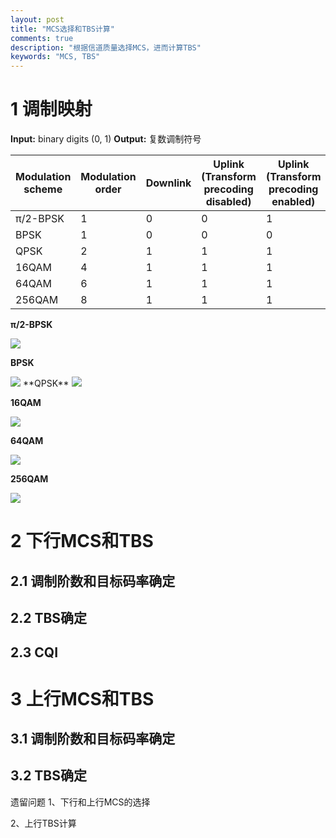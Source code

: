 ```yaml
---
layout: post
title: "MCS选择和TBS计算"
comments: true
description: "根据信道质量选择MCS，进而计算TBS"
keywords: "MCS, TBS"
---
```


# 1 调制映射

**Input:** binary digits (0, 1)
**Output:** 复数调制符号

| Modulation scheme | Modulation order | Downlink | Uplink \(Transform precoding disabled\) | Uplink \(Transform precoding enabled\) |
|-------------------|------------------|----------|-----------------------------------------|----------------------------------------|
| π/2\-BPSK         | 1                | 0        | 0                                       | 1                                      |
| BPSK              | 1                | 0        | 0                                       | 0                                      |
| QPSK              | 2                | 1        | 1                                       | 1                                      |
| 16QAM             | 4                | 1        | 1                                       | 1                                      |
| 64QAM             | 6                | 1        | 1                                       | 1                                      |
| 256QAM            | 8                | 1        | 1                                       | 1                                      |



**π/2-BPSK**

<img src="https://latex.codecogs.com/gif.latex?d%28i%29%20%3D%20%5Cfrac%7B%7B%7Be%5E%7Bj%5Cfrac%7B%5Cpi%20%7D%7B2%7D%5Cleft%28%20%7Bi%5Cbmod%202%7D%20%5Cright%29%7D%7D%7D%7D%7B%7B%5Csqrt%202%20%7D%7D%5Cleft%5B%20%7B%5Cleft%28%20%7B1%20-%202b%28i%29%7D%20%5Cright%29%20&plus;%20j%5Cleft%28%20%7B1%20-%202b%28i%29%7D%20%5Cright%29%7D%20%5Cright%5D"/>

**BPSK**

<img src="https://latex.codecogs.com/gif.latex?d%28i%29%20%3D%20%5Cfrac%7B1%7D%7B%7B%5Csqrt%202%20%7D%7D%5Cleft%5B%20%7B%5Cleft%28%20%7B1%20-%202b%28i%29%7D%20%5Cright%29%20&plus;%20j%5Cleft%28%20%7B1%20-%202b%28i%29%7D%20%5Cright%29%7D%20%5Cright%5D"/>
**QPSK**

<img src="https://latex.codecogs.com/gif.latex?d%28i%29%20%3D%20%5Cfrac%7B1%7D%7B%7B%5Csqrt%202%20%7D%7D%5Cleft%5B%20%7B%5Cleft%28%20%7B1%20-%202b%282i%29%7D%20%5Cright%29%20&plus;%20j%5Cleft%28%20%7B1%20-%202b%282i%20&plus;%201%29%7D%20%5Cright%29%7D%20%5Cright%5D"/>

**16QAM**

<img src="https://latex.codecogs.com/gif.latex?d%28i%29%20%3D%20%5Cfrac%7B1%7D%7B%7B%5Csqrt%20%7B10%7D%20%7D%7D%5Cleft%5C%7B%20%7B%5Cleft%28%20%7B1%20-%202b%284i%29%7D%20%5Cright%29%5Cleft%5B%20%7B2%20-%20%5Cleft%28%20%7B1%20-%202b%284i%20&plus;%202%29%7D%20%5Cright%29%7D%20%5Cright%5D%20&plus;%20j%5Cleft%28%20%7B1%20-%202b%284i%20&plus;%201%29%7D%20%5Cright%29%5Cleft%5B%20%7B2%20-%20%5Cleft%28%20%7B1%20-%202b%284i%20&plus;%203%29%7D%20%5Cright%29%7D%20%5Cright%5D%7D%20%5Cright%5C%7D"/>

**64QAM**

<img src="https://latex.codecogs.com/gif.latex?d%28i%29%20%3D%20%5Cfrac%7B1%7D%7B%7B%5Csqrt%20%7B42%7D%20%7D%7D%5Cleft%5C%7B%20%7B%5Cleft%28%20%7B1%20-%202b%286i%29%7D%20%5Cright%29%5Cleft%5B%20%7B4%20-%20%5Cleft%28%20%7B1%20-%202b%286i%20&plus;%202%29%7D%20%5Cright%29%5Cleft%5B%20%7B2%20-%20%5Cleft%28%20%7B1%20-%202b%286i%20&plus;%204%29%7D%20%5Cright%29%7D%20%5Cright%5D%7D%20%5Cright%5D%20&plus;%20j%5Cleft%28%20%7B1%20-%202b%286i%20&plus;%201%29%7D%20%5Cright%29%5Cleft%5B%20%7B4%20-%20%5Cleft%28%20%7B1%20-%202b%286i%20&plus;%203%29%7D%20%5Cright%29%5Cleft%5B%20%7B2%20-%20%5Cleft%28%20%7B1%20-%202b%286i%20&plus;%205%29%7D%20%5Cright%29%7D%20%5Cright%5D%7D%20%5Cright%5D%7D%20%5Cright%5C%7D"/>

**256QAM**

<img src="https://latex.codecogs.com/gif.latex?%5Cbegin%7Bgathered%7D%20d%28i%29%20%3D%20%5Cfrac%7B1%7D%7B%7B%5Csqrt%20%7B170%7D%20%7D%7D%5Cleft%5C%7B%20%7B%5Cleft%28%20%7B1%20-%202b%288i%29%7D%20%5Cright%29%5Cleft%5B%20%7B8%20-%20%5Cleft%28%20%7B1%20-%202b%288i%20&plus;%202%29%7D%20%5Cright%29%5Cleft%5B%20%7B4%20-%20%5Cleft%28%20%7B1%20-%202b%288i%20&plus;%204%29%7D%20%5Cright%29%5Cleft%5B%20%7B2%20-%20%5Cleft%28%20%7B1%20-%202b%288i%20&plus;%206%29%7D%20%5Cright%29%7D%20%5Cright%5D%7D%20%5Cright%5D%7D%20%5Cright%5D%7D%20%5Cright.%20%5C%5C%20%5Cleft.%20%7B%20&plus;%20j%5Cleft%28%20%7B1%20-%202b%288i%20&plus;%201%29%7D%20%5Cright%29%5Cleft%5B%20%7B8%20-%20%5Cleft%28%20%7B1%20-%202b%288i%20&plus;%203%29%7D%20%5Cright%29%5Cleft%5B%20%7B4%20-%20%5Cleft%28%20%7B1%20-%202b%288i%20&plus;%205%29%7D%20%5Cright%29%5Cleft%5B%20%7B2%20-%20%5Cleft%28%20%7B1%20-%202b%288i%20&plus;%207%29%7D%20%5Cright%29%7D%20%5Cright%5D%7D%20%5Cright%5D%7D%20%5Cright%5D%7D%20%5Cright%5C%7D%20%5C%5C%20%5Cend%7Bgathered%7D"/>

# 2 下行MCS和TBS

## 2.1 调制阶数和目标码率确定

## 2.2 TBS确定

## 2.3 CQI

# 3 上行MCS和TBS

## 3.1 调制阶数和目标码率确定

## 3.2 TBS确定


遗留问题
1、下行和上行MCS的选择

2、上行TBS计算







